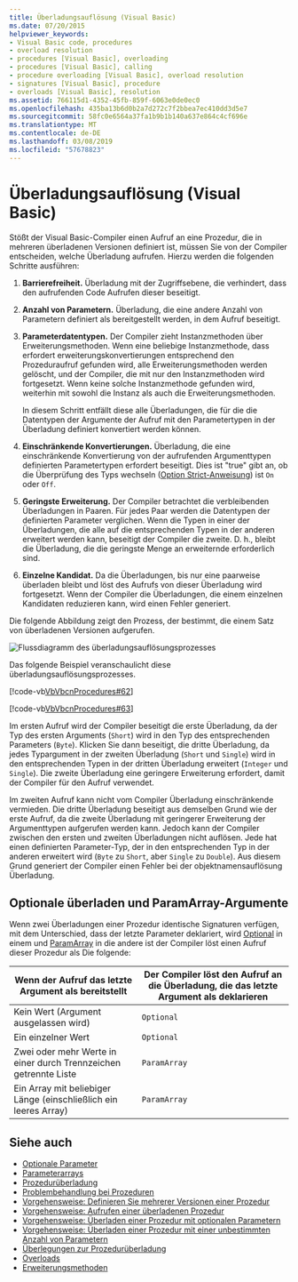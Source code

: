 ```yaml
---
title: Überladungsauflösung (Visual Basic)
ms.date: 07/20/2015
helpviewer_keywords:
- Visual Basic code, procedures
- overload resolution
- procedures [Visual Basic], overloading
- procedures [Visual Basic], calling
- procedure overloading [Visual Basic], overload resolution
- signatures [Visual Basic], procedure
- overloads [Visual Basic], resolution
ms.assetid: 766115d1-4352-45fb-859f-6063e0de0ec0
ms.openlocfilehash: 435ba13b6d0b2a7d272c7f2bbea7ec410dd3d5e7
ms.sourcegitcommit: 58fc0e6564a37fa1b9b1b140a637e864c4cf696e
ms.translationtype: MT
ms.contentlocale: de-DE
ms.lasthandoff: 03/08/2019
ms.locfileid: "57678823"
---
```

# <a name="overload-resolution-visual-basic"></a>Überladungsauflösung (Visual Basic)
Stößt der Visual Basic-Compiler einen Aufruf an eine Prozedur, die in mehreren überladenen Versionen definiert ist, müssen Sie von der Compiler entscheiden, welche Überladung aufrufen. Hierzu werden die folgenden Schritte ausführen:  
  
1.  **Barrierefreiheit.** Überladung mit der Zugriffsebene, die verhindert, dass den aufrufenden Code Aufrufen dieser beseitigt.  
  
2.  **Anzahl von Parametern.** Überladung, die eine andere Anzahl von Parametern definiert als bereitgestellt werden, in dem Aufruf beseitigt.  
  
3.  **Parameterdatentypen.** Der Compiler zieht Instanzmethoden über Erweiterungsmethoden. Wenn eine beliebige Instanzmethode, dass erfordert erweiterungskonvertierungen entsprechend den Prozeduraufruf gefunden wird, alle Erweiterungsmethoden werden gelöscht, und der Compiler, die mit nur den Instanzmethoden wird fortgesetzt. Wenn keine solche Instanzmethode gefunden wird, weiterhin mit sowohl die Instanz als auch die Erweiterungsmethoden.  
  
     In diesem Schritt entfällt diese alle Überladungen, die für die die Datentypen der Argumente der Aufruf mit den Parametertypen in der Überladung definiert konvertiert werden können.  
  
4.  **Einschränkende Konvertierungen.** Überladung, die eine einschränkende Konvertierung von der aufrufenden Argumenttypen definierten Parametertypen erfordert beseitigt. Dies ist "true" gibt an, ob die Überprüfung des Typs wechseln ([Option Strict-Anweisung](../../../../visual-basic/language-reference/statements/option-strict-statement.md)) ist `On` oder `Off`.  
  
5.  **Geringste Erweiterung.** Der Compiler betrachtet die verbleibenden Überladungen in Paaren. Für jedes Paar werden die Datentypen der definierten Parameter verglichen. Wenn die Typen in einer der Überladungen, die alle auf die entsprechenden Typen in der anderen erweitert werden kann, beseitigt der Compiler die zweite. D. h., bleibt die Überladung, die die geringste Menge an erweiternde erforderlich sind.  
  
6.  **Einzelne Kandidat.** Da die Überladungen, bis nur eine paarweise überladen bleibt und löst des Aufrufs von dieser Überladung wird fortgesetzt. Wenn der Compiler die Überladungen, die einem einzelnen Kandidaten reduzieren kann, wird einen Fehler generiert.  
  
 Die folgende Abbildung zeigt den Prozess, der bestimmt, die einem Satz von überladenen Versionen aufgerufen.  
  
 ![Flussdiagramm des überladungsauflösungsprozesses](./media/overload-resolution/determine-overloaded-version.gif "zwischen überladenen Versionen auflösen")    
  
 Das folgende Beispiel veranschaulicht diese überladungsauflösungsprozesses.  
  
 [!code-vb[VbVbcnProcedures#62](~/samples/snippets/visualbasic/VS_Snippets_VBCSharp/VbVbcnProcedures/VB/Class1.vb#62)]  
  
 [!code-vb[VbVbcnProcedures#63](~/samples/snippets/visualbasic/VS_Snippets_VBCSharp/VbVbcnProcedures/VB/Class1.vb#63)]  
  
 Im ersten Aufruf wird der Compiler beseitigt die erste Überladung, da der Typ des ersten Arguments (`Short`) wird in den Typ des entsprechenden Parameters (`Byte`). Klicken Sie dann beseitigt, die dritte Überladung, da jedes Typargument in der zweiten Überladung (`Short` und `Single`) wird in den entsprechenden Typen in der dritten Überladung erweitert (`Integer` und `Single`). Die zweite Überladung eine geringere Erweiterung erfordert, damit der Compiler für den Aufruf verwendet.  
  
 Im zweiten Aufruf kann nicht vom Compiler Überladung einschränkende vermieden. Die dritte Überladung beseitigt aus demselben Grund wie der erste Aufruf, da die zweite Überladung mit geringerer Erweiterung der Argumenttypen aufgerufen werden kann. Jedoch kann der Compiler zwischen den ersten und zweiten Überladungen nicht auflösen. Jede hat einen definierten Parameter-Typ, der in den entsprechenden Typ in der anderen erweitert wird (`Byte` zu `Short`, aber `Single` zu `Double`). Aus diesem Grund generiert der Compiler einen Fehler bei der objektnamensauflösung Überladung.  
  
## <a name="overloaded-optional-and-paramarray-arguments"></a>Optionale überladen und ParamArray-Argumente  
 Wenn zwei Überladungen einer Prozedur identische Signaturen verfügen, mit dem Unterschied, dass der letzte Parameter deklariert, wird [Optional](../../../../visual-basic/language-reference/modifiers/optional.md) in einem und [ParamArray](../../../../visual-basic/language-reference/modifiers/paramarray.md) in die andere ist der Compiler löst einen Aufruf dieser Prozedur als Die folgende:  
  
|Wenn der Aufruf das letzte Argument als bereitstellt|Der Compiler löst den Aufruf an die Überladung, die das letzte Argument als deklarieren|  
|---|---|  
|Kein Wert (Argument ausgelassen wird)|`Optional`|  
|Ein einzelner Wert|`Optional`|  
|Zwei oder mehr Werte in einer durch Trennzeichen getrennte Liste|`ParamArray`|  
|Ein Array mit beliebiger Länge (einschließlich ein leeres Array)|`ParamArray`|  
  
## <a name="see-also"></a>Siehe auch
- [Optionale Parameter](./optional-parameters.md)
- [Parameterarrays](./parameter-arrays.md)
- [Prozedurüberladung](./procedure-overloading.md)
- [Problembehandlung bei Prozeduren](./troubleshooting-procedures.md)
- [Vorgehensweise: Definieren Sie mehrerer Versionen einer Prozedur](./how-to-define-multiple-versions-of-a-procedure.md)
- [Vorgehensweise: Aufrufen einer überladenen Prozedur](./how-to-call-an-overloaded-procedure.md)
- [Vorgehensweise: Überladen einer Prozedur mit optionalen Parametern](./how-to-overload-a-procedure-that-takes-optional-parameters.md)
- [Vorgehensweise: Überladen einer Prozedur mit einer unbestimmten Anzahl von Parametern](./how-to-overload-a-procedure-that-takes-an-indefinite-number-of-parameters.md)
- [Überlegungen zur Prozedurüberladung](./considerations-in-overloading-procedures.md)
- [Overloads](../../../../visual-basic/language-reference/modifiers/overloads.md)
- [Erweiterungsmethoden](./extension-methods.md)

